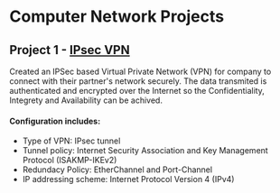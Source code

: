 # Computer Network Projects

<h2>Project 1 - <a href="https://github.com/Nirali4/Networking_Projects/tree/master/Implementation-of-IPSec-VPN">IPsec VPN</a></h2>
Created an IPSec based Virtual Private Network (VPN) for company to connect with their partner's network securely. The data transmited is authenticated and encrypted over the Internet so the Confidentiality, Integrety and Availability can be achived.

<h4>Configuration includes:</h4>
<ul>
  <li>Type of VPN: IPsec tunnel
  <li>Tunnel policy: Internet Security Association and Key Management Protocol (ISAKMP-IKEv2) 
  <li>Redundacy Policy: EtherChannel and Port-Channel
  <li>IP addressing scheme: Internet Protocol Version 4 (IPv4)
